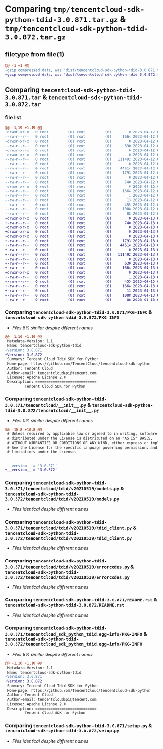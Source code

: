 # Comparing `tmp/tencentcloud-sdk-python-tdid-3.0.871.tar.gz` & `tmp/tencentcloud-sdk-python-tdid-3.0.872.tar.gz`

## filetype from file(1)

```diff
@@ -1 +1 @@
-gzip compressed data, was "dist/tencentcloud-sdk-python-tdid-3.0.871.tar", last modified: Wed Apr 12 00:42:47 2023, max compression
+gzip compressed data, was "dist/tencentcloud-sdk-python-tdid-3.0.872.tar", last modified: Thu Apr 13 00:59:21 2023, max compression
```

## Comparing `tencentcloud-sdk-python-tdid-3.0.871.tar` & `tencentcloud-sdk-python-tdid-3.0.872.tar`

### file list

```diff
@@ -1,19 +1,19 @@
-drwxr-xr-x   0 root         (0) root         (0)        0 2023-04-12 00:42:47.000000 tencentcloud-sdk-python-tdid-3.0.871/
--rw-r--r--   0 root         (0) root         (0)     1664 2023-04-12 00:42:47.000000 tencentcloud-sdk-python-tdid-3.0.871/PKG-INFO
-drwxr-xr-x   0 root         (0) root         (0)        0 2023-04-12 00:42:47.000000 tencentcloud-sdk-python-tdid-3.0.871/tencentcloud/
--rw-r--r--   0 root         (0) root         (0)      630 2023-04-12 00:42:47.000000 tencentcloud-sdk-python-tdid-3.0.871/tencentcloud/__init__.py
-drwxr-xr-x   0 root         (0) root         (0)        0 2023-04-12 00:42:47.000000 tencentcloud-sdk-python-tdid-3.0.871/tencentcloud/tdid/
-drwxr-xr-x   0 root         (0) root         (0)        0 2023-04-12 00:42:47.000000 tencentcloud-sdk-python-tdid-3.0.871/tencentcloud/tdid/v20210519/
--rw-r--r--   0 root         (0) root         (0)   111492 2023-04-12 00:42:47.000000 tencentcloud-sdk-python-tdid-3.0.871/tencentcloud/tdid/v20210519/models.py
--rw-r--r--   0 root         (0) root         (0)        0 2023-04-12 00:42:47.000000 tencentcloud-sdk-python-tdid-3.0.871/tencentcloud/tdid/v20210519/__init__.py
--rw-r--r--   0 root         (0) root         (0)    44514 2023-04-12 00:42:47.000000 tencentcloud-sdk-python-tdid-3.0.871/tencentcloud/tdid/v20210519/tdid_client.py
--rw-r--r--   0 root         (0) root         (0)     1793 2023-04-12 00:42:47.000000 tencentcloud-sdk-python-tdid-3.0.871/tencentcloud/tdid/v20210519/errorcodes.py
--rw-r--r--   0 root         (0) root         (0)        0 2023-04-12 00:42:47.000000 tencentcloud-sdk-python-tdid-3.0.871/tencentcloud/tdid/__init__.py
--rw-r--r--   0 root         (0) root         (0)      740 2023-04-12 00:42:47.000000 tencentcloud-sdk-python-tdid-3.0.871/README.rst
-drwxr-xr-x   0 root         (0) root         (0)        0 2023-04-12 00:42:47.000000 tencentcloud-sdk-python-tdid-3.0.871/tencentcloud_sdk_python_tdid.egg-info/
--rw-r--r--   0 root         (0) root         (0)     1664 2023-04-12 00:42:47.000000 tencentcloud-sdk-python-tdid-3.0.871/tencentcloud_sdk_python_tdid.egg-info/PKG-INFO
--rw-r--r--   0 root         (0) root         (0)        1 2023-04-12 00:42:47.000000 tencentcloud-sdk-python-tdid-3.0.871/tencentcloud_sdk_python_tdid.egg-info/dependency_links.txt
--rw-r--r--   0 root         (0) root         (0)       13 2023-04-12 00:42:47.000000 tencentcloud-sdk-python-tdid-3.0.871/tencentcloud_sdk_python_tdid.egg-info/top_level.txt
--rw-r--r--   0 root         (0) root         (0)      455 2023-04-12 00:42:47.000000 tencentcloud-sdk-python-tdid-3.0.871/tencentcloud_sdk_python_tdid.egg-info/SOURCES.txt
--rw-r--r--   0 root         (0) root         (0)     1008 2023-04-12 00:42:47.000000 tencentcloud-sdk-python-tdid-3.0.871/setup.py
--rw-r--r--   0 root         (0) root         (0)       88 2023-04-12 00:42:47.000000 tencentcloud-sdk-python-tdid-3.0.871/setup.cfg
+drwxr-xr-x   0 root         (0) root         (0)        0 2023-04-13 00:59:21.000000 tencentcloud-sdk-python-tdid-3.0.872/
+-rw-r--r--   0 root         (0) root         (0)      740 2023-04-13 00:59:21.000000 tencentcloud-sdk-python-tdid-3.0.872/README.rst
+drwxr-xr-x   0 root         (0) root         (0)        0 2023-04-13 00:59:21.000000 tencentcloud-sdk-python-tdid-3.0.872/tencentcloud/
+drwxr-xr-x   0 root         (0) root         (0)        0 2023-04-13 00:59:21.000000 tencentcloud-sdk-python-tdid-3.0.872/tencentcloud/tdid/
+drwxr-xr-x   0 root         (0) root         (0)        0 2023-04-13 00:59:21.000000 tencentcloud-sdk-python-tdid-3.0.872/tencentcloud/tdid/v20210519/
+-rw-r--r--   0 root         (0) root         (0)     1793 2023-04-13 00:59:21.000000 tencentcloud-sdk-python-tdid-3.0.872/tencentcloud/tdid/v20210519/errorcodes.py
+-rw-r--r--   0 root         (0) root         (0)    44514 2023-04-13 00:59:21.000000 tencentcloud-sdk-python-tdid-3.0.872/tencentcloud/tdid/v20210519/tdid_client.py
+-rw-r--r--   0 root         (0) root         (0)        0 2023-04-13 00:59:21.000000 tencentcloud-sdk-python-tdid-3.0.872/tencentcloud/tdid/v20210519/__init__.py
+-rw-r--r--   0 root         (0) root         (0)   111492 2023-04-13 00:59:21.000000 tencentcloud-sdk-python-tdid-3.0.872/tencentcloud/tdid/v20210519/models.py
+-rw-r--r--   0 root         (0) root         (0)        0 2023-04-13 00:59:21.000000 tencentcloud-sdk-python-tdid-3.0.872/tencentcloud/tdid/__init__.py
+-rw-r--r--   0 root         (0) root         (0)      630 2023-04-13 00:59:21.000000 tencentcloud-sdk-python-tdid-3.0.872/tencentcloud/__init__.py
+-rw-r--r--   0 root         (0) root         (0)     1664 2023-04-13 00:59:21.000000 tencentcloud-sdk-python-tdid-3.0.872/PKG-INFO
+drwxr-xr-x   0 root         (0) root         (0)        0 2023-04-13 00:59:21.000000 tencentcloud-sdk-python-tdid-3.0.872/tencentcloud_sdk_python_tdid.egg-info/
+-rw-r--r--   0 root         (0) root         (0)        1 2023-04-13 00:59:21.000000 tencentcloud-sdk-python-tdid-3.0.872/tencentcloud_sdk_python_tdid.egg-info/dependency_links.txt
+-rw-r--r--   0 root         (0) root         (0)      455 2023-04-13 00:59:21.000000 tencentcloud-sdk-python-tdid-3.0.872/tencentcloud_sdk_python_tdid.egg-info/SOURCES.txt
+-rw-r--r--   0 root         (0) root         (0)     1664 2023-04-13 00:59:21.000000 tencentcloud-sdk-python-tdid-3.0.872/tencentcloud_sdk_python_tdid.egg-info/PKG-INFO
+-rw-r--r--   0 root         (0) root         (0)       13 2023-04-13 00:59:21.000000 tencentcloud-sdk-python-tdid-3.0.872/tencentcloud_sdk_python_tdid.egg-info/top_level.txt
+-rw-r--r--   0 root         (0) root         (0)     1008 2023-04-13 00:59:21.000000 tencentcloud-sdk-python-tdid-3.0.872/setup.py
+-rw-r--r--   0 root         (0) root         (0)       88 2023-04-13 00:59:21.000000 tencentcloud-sdk-python-tdid-3.0.872/setup.cfg
```

### Comparing `tencentcloud-sdk-python-tdid-3.0.871/PKG-INFO` & `tencentcloud-sdk-python-tdid-3.0.872/PKG-INFO`

 * *Files 8% similar despite different names*

```diff
@@ -1,10 +1,10 @@
 Metadata-Version: 1.1
 Name: tencentcloud-sdk-python-tdid
-Version: 3.0.871
+Version: 3.0.872
 Summary: Tencent Cloud Tdid SDK for Python
 Home-page: https://github.com/TencentCloud/tencentcloud-sdk-python
 Author: Tencent Cloud
 Author-email: tencentcloudapi@tencent.com
 License: Apache License 2.0
 Description: ============================
         Tencent Cloud SDK for Python
```

### Comparing `tencentcloud-sdk-python-tdid-3.0.871/tencentcloud/__init__.py` & `tencentcloud-sdk-python-tdid-3.0.872/tencentcloud/__init__.py`

 * *Files 0% similar despite different names*

```diff
@@ -10,8 +10,8 @@
 # Unless required by applicable law or agreed to in writing, software
 # distributed under the License is distributed on an "AS IS" BASIS,
 # WITHOUT WARRANTIES OR CONDITIONS OF ANY KIND, either express or implied.
 # See the License for the specific language governing permissions and
 # limitations under the License.
 
 
-__version__ = '3.0.871'
+__version__ = '3.0.872'
```

### Comparing `tencentcloud-sdk-python-tdid-3.0.871/tencentcloud/tdid/v20210519/models.py` & `tencentcloud-sdk-python-tdid-3.0.872/tencentcloud/tdid/v20210519/models.py`

 * *Files identical despite different names*

### Comparing `tencentcloud-sdk-python-tdid-3.0.871/tencentcloud/tdid/v20210519/tdid_client.py` & `tencentcloud-sdk-python-tdid-3.0.872/tencentcloud/tdid/v20210519/tdid_client.py`

 * *Files identical despite different names*

### Comparing `tencentcloud-sdk-python-tdid-3.0.871/tencentcloud/tdid/v20210519/errorcodes.py` & `tencentcloud-sdk-python-tdid-3.0.872/tencentcloud/tdid/v20210519/errorcodes.py`

 * *Files identical despite different names*

### Comparing `tencentcloud-sdk-python-tdid-3.0.871/README.rst` & `tencentcloud-sdk-python-tdid-3.0.872/README.rst`

 * *Files identical despite different names*

### Comparing `tencentcloud-sdk-python-tdid-3.0.871/tencentcloud_sdk_python_tdid.egg-info/PKG-INFO` & `tencentcloud-sdk-python-tdid-3.0.872/tencentcloud_sdk_python_tdid.egg-info/PKG-INFO`

 * *Files 8% similar despite different names*

```diff
@@ -1,10 +1,10 @@
 Metadata-Version: 1.1
 Name: tencentcloud-sdk-python-tdid
-Version: 3.0.871
+Version: 3.0.872
 Summary: Tencent Cloud Tdid SDK for Python
 Home-page: https://github.com/TencentCloud/tencentcloud-sdk-python
 Author: Tencent Cloud
 Author-email: tencentcloudapi@tencent.com
 License: Apache License 2.0
 Description: ============================
         Tencent Cloud SDK for Python
```

### Comparing `tencentcloud-sdk-python-tdid-3.0.871/setup.py` & `tencentcloud-sdk-python-tdid-3.0.872/setup.py`

 * *Files identical despite different names*

